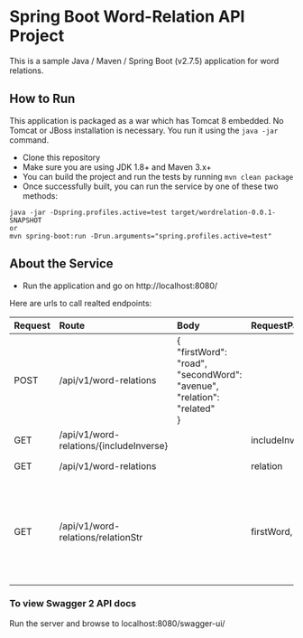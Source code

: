 # Spring Boot Word-Relation API Project

This is a sample Java / Maven / Spring Boot (v2.7.5) application for word relations.

## How to Run

This application is packaged as a war which has Tomcat 8 embedded. No Tomcat or JBoss installation is necessary. You run it using the ```java -jar``` command.

* Clone this repository
* Make sure you are using JDK 1.8+ and Maven 3.x+
* You can build the project and run the tests by running ```mvn clean package```
* Once successfully built, you can run the service by one of these two methods:
```
java -jar -Dspring.profiles.active=test target/wordrelation-0.0.1-SNAPSHOT
or
mvn spring-boot:run -Drun.arguments="spring.profiles.active=test"
```

## About the Service

- Run the application and go on http://localhost:8080/

Here are urls to call realted endpoints:

| Request | Route                                   | Body                                                                                  | RequestParam/PathVariable | Açıklama                                                                     |   
|:--------|:----------------------------------------|:--------------------------------------------------------------------------------------|:--------------------------|:-----------------------------------------------------------------------------|
| POST    | /api/v1/word-relations                  | { <br>"firstWord": "road",<br>"secondWord": "avenue",<br> "relation": "related"<br/>} |                           | Adds a new relation record                                                   |
| GET     | /api/v1/word-relations/{includeInverse} |                                                                                       | includeInverse            | Lists all relations                                                          |
| GET     | /api/v1/word-relations                  |                                                                                       | relation                  | Lists by relation                                                            |
| GET     | /api/v1/word-relations/relationStr      |                                                                                       | firstWord, secondWord     | Creates a relation string based on a relation between first and second word. |

### To view Swagger 2 API docs

Run the server and browse to localhost:8080/swagger-ui/

